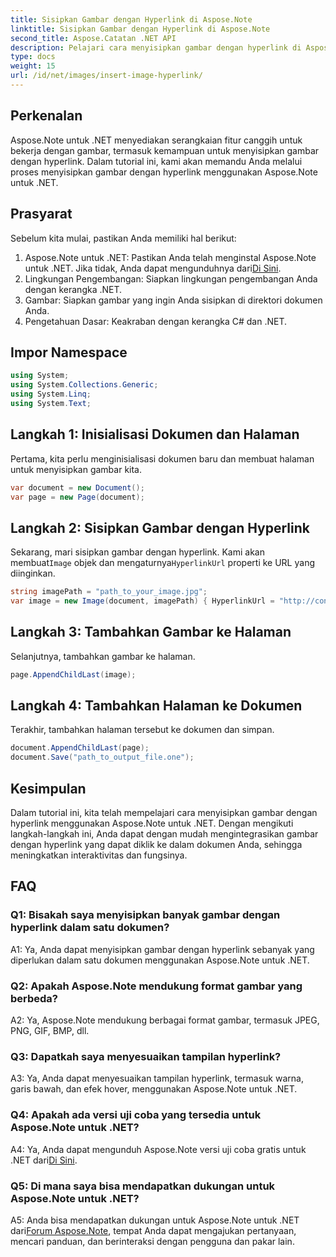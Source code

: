 ```yaml
---
title: Sisipkan Gambar dengan Hyperlink di Aspose.Note
linktitle: Sisipkan Gambar dengan Hyperlink di Aspose.Note
second_title: Aspose.Catatan .NET API
description: Pelajari cara menyisipkan gambar dengan hyperlink di Aspose.Note untuk .NET dengan mudah. Tingkatkan interaktivitas dokumen dengan gambar yang dapat diklik.
type: docs
weight: 15
url: /id/net/images/insert-image-hyperlink/
---
```

## Perkenalan

Aspose.Note untuk .NET menyediakan serangkaian fitur canggih untuk bekerja dengan gambar, termasuk kemampuan untuk menyisipkan gambar dengan hyperlink. Dalam tutorial ini, kami akan memandu Anda melalui proses menyisipkan gambar dengan hyperlink menggunakan Aspose.Note untuk .NET.

## Prasyarat

Sebelum kita mulai, pastikan Anda memiliki hal berikut:

1.  Aspose.Note untuk .NET: Pastikan Anda telah menginstal Aspose.Note untuk .NET. Jika tidak, Anda dapat mengunduhnya dari[Di Sini](https://releases.aspose.com/note/net/).
2. Lingkungan Pengembangan: Siapkan lingkungan pengembangan Anda dengan kerangka .NET.
3. Gambar: Siapkan gambar yang ingin Anda sisipkan di direktori dokumen Anda.
4. Pengetahuan Dasar: Keakraban dengan kerangka C# dan .NET.

## Impor Namespace

```csharp
using System;
using System.Collections.Generic;
using System.Linq;
using System.Text;
```

## Langkah 1: Inisialisasi Dokumen dan Halaman

Pertama, kita perlu menginisialisasi dokumen baru dan membuat halaman untuk menyisipkan gambar kita.

```csharp
var document = new Document();
var page = new Page(document);
```

## Langkah 2: Sisipkan Gambar dengan Hyperlink

Sekarang, mari sisipkan gambar dengan hyperlink. Kami akan membuat`Image` objek dan mengaturnya`HyperlinkUrl` properti ke URL yang diinginkan.

```csharp
string imagePath = "path_to_your_image.jpg";
var image = new Image(document, imagePath) { HyperlinkUrl = "http://contoh.com" };
```

## Langkah 3: Tambahkan Gambar ke Halaman

Selanjutnya, tambahkan gambar ke halaman.

```csharp
page.AppendChildLast(image);
```

## Langkah 4: Tambahkan Halaman ke Dokumen

Terakhir, tambahkan halaman tersebut ke dokumen dan simpan.

```csharp
document.AppendChildLast(page);
document.Save("path_to_output_file.one");
```

## Kesimpulan

Dalam tutorial ini, kita telah mempelajari cara menyisipkan gambar dengan hyperlink menggunakan Aspose.Note untuk .NET. Dengan mengikuti langkah-langkah ini, Anda dapat dengan mudah mengintegrasikan gambar dengan hyperlink yang dapat diklik ke dalam dokumen Anda, sehingga meningkatkan interaktivitas dan fungsinya.

## FAQ

### Q1: Bisakah saya menyisipkan banyak gambar dengan hyperlink dalam satu dokumen?

A1: Ya, Anda dapat menyisipkan gambar dengan hyperlink sebanyak yang diperlukan dalam satu dokumen menggunakan Aspose.Note untuk .NET.

### Q2: Apakah Aspose.Note mendukung format gambar yang berbeda?

A2: Ya, Aspose.Note mendukung berbagai format gambar, termasuk JPEG, PNG, GIF, BMP, dll.

### Q3: Dapatkah saya menyesuaikan tampilan hyperlink?

A3: Ya, Anda dapat menyesuaikan tampilan hyperlink, termasuk warna, garis bawah, dan efek hover, menggunakan Aspose.Note untuk .NET.

### Q4: Apakah ada versi uji coba yang tersedia untuk Aspose.Note untuk .NET?

 A4: Ya, Anda dapat mengunduh Aspose.Note versi uji coba gratis untuk .NET dari[Di Sini](https://releases.aspose.com/).

### Q5: Di mana saya bisa mendapatkan dukungan untuk Aspose.Note untuk .NET?

 A5: Anda bisa mendapatkan dukungan untuk Aspose.Note untuk .NET dari[Forum Aspose.Note](https://forum.aspose.com/c/note/28), tempat Anda dapat mengajukan pertanyaan, mencari panduan, dan berinteraksi dengan pengguna dan pakar lain.